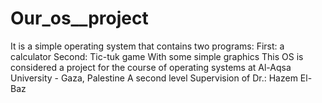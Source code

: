 # Our_os__project
It is a simple operating system that contains two programs:
First: a calculator
Second: Tic-tuk game 
With some simple graphics 
This OS is considered a project for the course of operating systems at Al-Aqsa University - Gaza, Palestine 
A second level 
Supervision of Dr.: Hazem El-Baz

